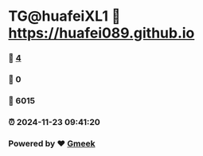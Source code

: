 # TG@huafeiXL1 :link: https://huafei089.github.io 
### :page_facing_up: [4](https://huafei089.github.io/tag.html) 
### :speech_balloon: 0 
### :hibiscus: 6015 
### :alarm_clock: 2024-11-23 09:41:20 
### Powered by :heart: [Gmeek](https://github.com/Meekdai/Gmeek)
